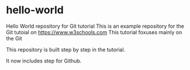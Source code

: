 # hello-world
Hello World repository for Git tutorial
This is an example repository for the Git tutoial on https://www.w3schools.com
This tutorial foxuses mainly on the Git

This repository is built step by step in the tutorial.

It now includes step for Github.
